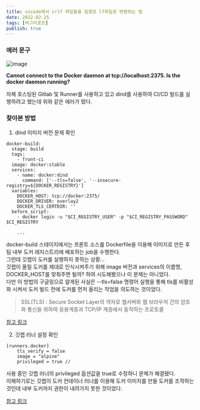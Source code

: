 ```yaml
---
title: vscode에서 crlf 파일들을 일괄로 lf파일로 변환하는 법
date: 2022-02-25
tags: [버그리포트]
publish: true
---
```


### 에러 문구

![image](https://user-images.githubusercontent.com/24996316/155658590-bf6a9f17-8dbd-4851-a889-63f9a2409ea9.png)

**Cannot connect to the Docker daemon at tcp://localhost:2375. Is the docker daemon running?**

자체 호스팅된 Gitlab 및 Runner를 사용하고 있고 dind를 사용하여 CI/CD 빌드를 실행하려고 했는데 위와 같은 에러가 떴다.

### 찾아본 방법

1. dind 이미지 버전 문제 확인

```
docker-build:
  stage: build
  tags:
    - front-ci
  image: docker:stable
  services:
    - name: docker:dind
      command: ['--tls=false', '--insecure-registry=${DOCKER_REGISTRY}']
  variables:
    DOCKER_HOST: tcp://docker:2375/
    DOCKER_DRIVER: overlay2
    DOCKER_TLS_CERTDIR: ''
  before_script:
    - docker login -u "$CI_REGISTRY_USER" -p "$CI_REGISTRY_PASSWORD" $CI_REGISTRY

    ...

```

docker-build 스테이지에서는 프론트 소스를 Dockerfile을 이용해 이미지로 만든 후 팀 내부 도커 레지스트리에 배포하는 job을 수행한다.  
그런데 깃랩이 도커를 실행하지 못하는 상황...  
깃랩이 올릴 도커를 제대로 인식시켜주기 위해 image 버전과 services의 이름명, DOCKER_HOST를 맞춰주면 될까? 하여 시도해봤으나 이 문제는 아니었다.  
다만 이 방법의 구글링으로 알게된 사실은 --tls=false 명령어 실행을 통해 tls를 비활성화 시켜서 도커 빌드 전에 도커를 먼저 올리는 작업을 의도하는 것이었다.

> SSL(TLS) : Secure Socket Layer의 약자로 웹서버와 웹 브라우저 간의 암호화 통신을 위하여 응용계층과 TCP/IP 계층에서 동작하는 프로토콜

[참고 링크](https://gitlab.com/gitlab-org/gitlab-runner/-/issues/27300)

2. 깃랩 러너 설정 확인

```
[runners.docker]
    tls_verify = false
    image = "alpine"
    privileged = true //
```

사용 중인 깃랩 러너의 privileged 옵션값을 true로 수정하니 문제가 해결됐다.  
이해하기로는 깃랩이 도커 컨테이너 러너를 이용해 도커 이미지를 만들 도커를 조작하는 것인데 내부 도커까지 권한이 내려가지 못한 것이었다.

[참고 링크](https://gitlab.com/gitlab-org/gitlab-runner/-/issues/1986)
